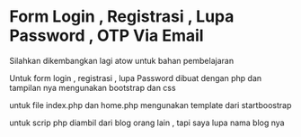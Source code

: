 # Form Login , Registrasi , Lupa Password , OTP Via Email

Silahkan dikembangkan lagi atow untuk bahan pembelajaran

Untuk form login , registrasi , lupa Password dibuat dengan php dan tampilan nya mengunakan bootstrap dan css

untuk file index.php dan home.php mengunakan template dari startboostrap

untuk scrip php diambil dari blog orang lain , tapi saya lupa nama blog nya 



